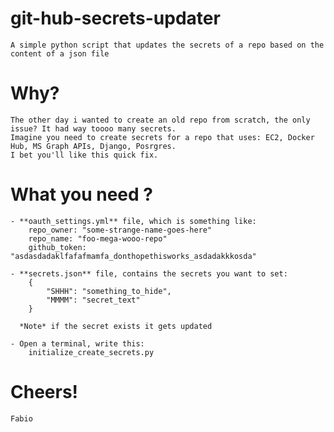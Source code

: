 # git-hub-secrets-updater
    A simple python script that updates the secrets of a repo based on the content of a json file

# Why?
    The other day i wanted to create an old repo from scratch, the only issue? It had way toooo many secrets.
    Imagine you need to create secrets for a repo that uses: EC2, Docker Hub, MS Graph APIs, Django, Posrgres.
    I bet you'll like this quick fix.

# What you need ?
    - **oauth_settings.yml** file, which is something like:
        repo_owner: "some-strange-name-goes-here"
        repo_name: "foo-mega-wooo-repo"
        github_token: "asdasdadaklfafafmamfa_donthopethisworks_asdadakkkosda"

    - **secrets.json** file, contains the secrets you want to set:
        {
            "SHHH": "something_to_hide",
            "MMMM": "secret_text"
        }

      *Note* if the secret exists it gets updated
    
    - Open a terminal, write this:
        initialize_create_secrets.py

# Cheers!
    Fabio